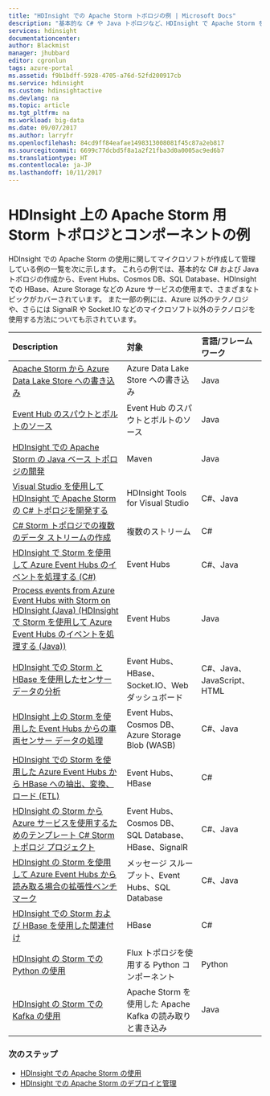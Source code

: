 ```yaml
---
title: "HDInsight での Apache Storm トポロジの例 | Microsoft Docs"
description: "基本的な C# や Java トポロジなど、HDInsight で Apache Storm を使用して作成、テストされる Storm トポロジの例の一覧と、Event Hubs の使用。"
services: hdinsight
documentationcenter: 
author: Blackmist
manager: jhubbard
editor: cgronlun
tags: azure-portal
ms.assetid: f9b1bdff-5928-4705-a76d-52fd200917cb
ms.service: hdinsight
ms.custom: hdinsightactive
ms.devlang: na
ms.topic: article
ms.tgt_pltfrm: na
ms.workload: big-data
ms.date: 09/07/2017
ms.author: larryfr
ms.openlocfilehash: 84cd9ff84eafae1498313008081f45c87a2eb817
ms.sourcegitcommit: 6699c77dcbd5f8a1a2f21fba3d0a0005ac9ed6b7
ms.translationtype: HT
ms.contentlocale: ja-JP
ms.lasthandoff: 10/11/2017
---
```

# <a name="example-storm-topologies-and-components-for-apache-storm-on-hdinsight"></a>HDInsight 上の Apache Storm 用 Storm トポロジとコンポーネントの例

HDInsight での Apache Storm の使用に関してマイクロソフトが作成して管理している例の一覧を次に示します。 これらの例では、基本的な C# および Java トポロジの作成から、Event Hubs、Cosmos DB、SQL Database、HDInsight での HBase、Azure Storage などの Azure サービスの使用まで、さまざまなトピックがカバーされています。 また一部の例には、Azure 以外のテクノロジや、さらには SignalR や Socket.IO などのマイクロソフト以外のテクノロジを使用する方法についても示されています。

| Description | 対象 | 言語/フレームワーク |
|:--- |:--- |:--- |
| [Apache Storm から Azure Data Lake Store への書き込み](hdinsight-storm-write-data-lake-store.md) |Azure Data Lake Store への書き込み |Java |
| [Event Hub のスパウトとボルトのソース](https://github.com/apache/storm/tree/master/external/storm-eventhubs) |Event Hub のスパウトとボルトのソース |Java |
| [HDInsight での Apache Storm の Java ベース トポロジの開発][5797064f] |Maven |Java |
| [Visual Studio を使用して HDInsight で Apache Storm の C# トポロジを開発する][16fce2d1] |HDInsight Tools for Visual Studio |C#、Java |
| [C# Storm トポロジでの複数のデータ ストリームの作成][ec5a4064] |複数のストリーム |C# |
| [HDInsight で Storm を使用して Azure Event Hubs のイベントを処理する (C#)][844d1d81] |Event Hubs |C#、Java |
| [Process events from Azure Event Hubs with Storm on HDInsight (Java) (HDInsight で Storm を使用して Azure Event Hubs のイベントを処理する (Java))](hdinsight-storm-develop-java-event-hub-topology.md) |Event Hubs |Java |
| [HDInsight での Storm と HBase を使用したセンサー データの分析][ab894747] |Event Hubs、HBase、Socket.IO、Web ダッシュボード |C#、Java、JavaScript、HTML |
| [HDInsight 上の Storm を使用した Event Hubs からの車両センサー データの処理][246ee964] |Event Hubs、Cosmos DB、Azure Storage Blob (WASB) |C#、Java |
| [HDInsight での Storm を使用した Azure Event Hubs から HBase への抽出、変換、ロード (ETL)][b4b68194] |Event Hubs、HBase |C# |
| [HDInsight の Storm から Azure サービスを使用するためのテンプレート C# Storm トポロジ プロジェクト][ce0c02a2] |Event Hubs、Cosmos DB、SQL Database、HBase、SignalR |C#、Java |
| [HDInsight の Storm を使用して Azure Event Hubs から読み取る場合の拡張性ベンチマーク][d6c540e3] |メッセージ スループット、Event Hubs、SQL Database |C#、Java |
| [HDInsight での Storm および HBase を使用した関連付け](hdinsight-storm-correlation-topology.md) |HBase |C# |
| [HDInsight の Storm での Python の使用](hdinsight-storm-develop-python-topology.md) |Flux トポロジを使用する Python コンポーネント |Python |
| [HDInsight の Storm での Kafka の使用](hdinsight-apache-storm-with-kafka.md) | Apache Storm を使用した Apache Kafka の読み取りと書き込み | Java |

### <a name="next-steps"></a>次のステップ

* [HDInsight での Apache Storm の使用][2b8c3488]
* [HDInsight での Apache Storm のデプロイと管理][6eb0d3b8]

[2b8c3488]: hdinsight-apache-storm-tutorial-get-started-linux.md "HDInsight クラスターで Storm を作成し、Storm ダッシュボードを使用してトポロジの例をデプロイする方法について説明します。"
[6eb0d3b8]: hdinsight-storm-deploy-monitor-topology.md "Web ベースの Storm ダッシュボードと Storm UI または HDInsight Tools for Visual Studio を使用してトポロジをデプロイおよび管理する方法を説明します。"
[16fce2d1]: hdinsight-storm-develop-csharp-visual-studio-topology.md "HDInsight Tools for Visual Studio を使用して C# Storm トポロジを作成する方法を説明します。"
[5797064f]: hdinsight-storm-develop-java-topology.md "基本的なワードカウント トポロジを作成し、Maven を使用して Java で Storm トポロジを作成する方法について説明します。"
[ec5a4064]: https://github.com/Blackmist/csharp-storm-example "C# で実装されたワード カウントを実行する基本的な Storm トポロジを示します。これは、C# トポロジ内で複数のデータ ストリームを作成する方法も示します。"
[844d1d81]: hdinsight-storm-develop-csharp-event-hub-topology.md "HDInsight の Storm でAzure Event Hubs のデータを読み書きする方法を説明します。"
[ab894747]: hdinsight-storm-sensor-data-analysis.md "HDInsight の Apache Storm を使用して、Azure Event Hubs からのセンサー データを処理し、D3.js を使用して表示し、HBase に格納する (オプション) 方法を説明します。"
[246ee964]: https://github.com/hdinsight/hdinsight-storm-examples/blob/master/IotExample/README.md "Storm トポロジを使用して、Azure Event Hubs からメッセージを読み取り、データ参照用に Azure Cosmos DB からドキュメントを読み取り、データを Azure Storage に保存する方法を説明します。"
[d6c540e3]: https://github.com/hdinsight/hdinsight-storm-examples/blob/master/EventCountExample "HDInsight の Apache Storm を使用して Azure Event Hubs から読み取って SQL Database に格納するときのスループットを示す複数のトポロジです。"
[b4b68194]: https://github.com/hdinsight/hdinsight-storm-examples/blob/master/RealTimeETLExample "Azure Event Hubs からデータを読み取り、データを集計および変換し、HDInsight の HBase に格納する方法を説明します。"
[ce0c02a2]: https://github.com/hdinsight/hdinsight-storm-examples/tree/master/templates/HDInsightStormExamples "このプロジェクトには、Event Hubs、Cosmos DB、SQL Database などの Azure サービスと対話するためのスパウト、ボルト、トポロジのテンプレートが含まれます。"

